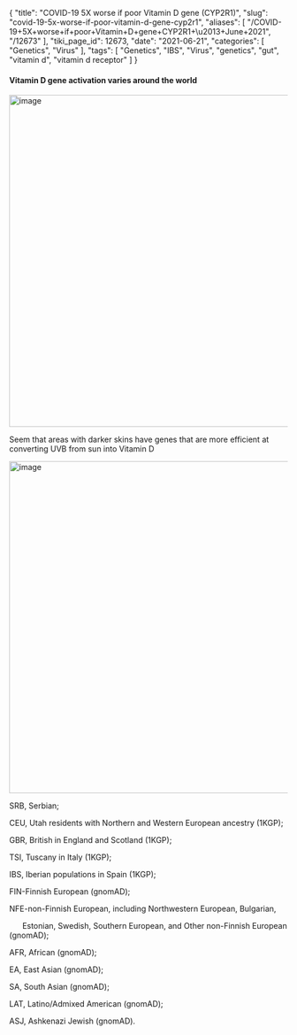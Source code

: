 {
    "title": "COVID-19 5X worse if poor Vitamin D gene (CYP2R1)",
    "slug": "covid-19-5x-worse-if-poor-vitamin-d-gene-cyp2r1",
    "aliases": [
        "/COVID-19+5X+worse+if+poor+Vitamin+D+gene+CYP2R1+\u2013+June+2021",
        "/12673"
    ],
    "tiki_page_id": 12673,
    "date": "2021-06-21",
    "categories": [
        "Genetics",
        "Virus"
    ],
    "tags": [
        "Genetics",
        "IBS",
        "Virus",
        "genetics",
        "gut",
        "vitamin d",
        "vitamin d receptor"
    ]
}


#### Vitamin D gene activation varies around the world

<img src="https://d378j1rmrlek7x.cloudfront.net/attachments/jpeg/dhcr7.jpg" alt="image" width="600">

Seem that areas with darker skins have genes that are more efficient at converting UVB from sun into Vitamin D

<img src="https://d378j1rmrlek7x.cloudfront.net/attachments/jpeg/vdr.jpg" alt="image" width="600">

SRB, Serbian; 

CEU, Utah residents with Northern and Western European ancestry (1KGP); 

GBR, British in England and Scotland (1KGP); 

TSI, Tuscany in Italy (1KGP); 

IBS, Iberian populations in Spain (1KGP); 

FIN-Finnish European (gnomAD); 

NFE-non-Finnish European, including Northwestern European, Bulgarian, 

&nbsp; &nbsp; &nbsp; Estonian, Swedish, Southern European, and Other non-Finnish European (gnomAD); 

AFR, African (gnomAD); 

EA, East Asian (gnomAD); 

SA, South Asian (gnomAD); 

LAT, Latino/Admixed American (gnomAD); 

ASJ, Ashkenazi Jewish (gnomAD).